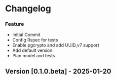 # Changelog

### Feature
- Initial Commit
- Config Rspec for tests
- Enable pgcrypto and add UUID_v7 support
- Add default version
- Plan model and tests

## Version [0.1.0.beta] - 2025-01-20